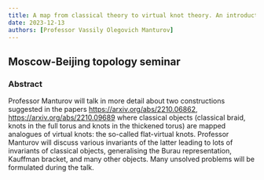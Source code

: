 ```yaml
---
title: A map from classical theory to virtual knot theory. An introduction to flat-virtual knots
date: 2023-12-13
authors: [Professor Vassily Olegovich Manturov]
---
```


## Moscow-Beijing topology seminar

### Abstract

Professor Manturov will talk in more detail about two constructions suggested in the papers https://arxiv.org/abs/2210.06862, https://arxiv.org/abs/2210.09689 where classical objects (classical braid, knots in the full torus and knots in the thickened torus) are mapped analogues of virtual knots: the so-called flat-virtual knots. Professor Manturov will discuss various invariants of the latter leading to lots of invariants of classical objects, generalising the Burau representation, Kauffman bracket, and many other objects. Many unsolved problems will be formulated during the talk.
 





